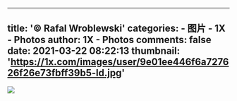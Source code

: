 
---
title: '© Rafal Wroblewski'
categories: 
    - 图片
    - 1X - Photos
author: 1X - Photos
comments: false
date: 2021-03-22 08:22:13
thumbnail: 'https://1x.com/images/user/9e01ee446f6a727626f26e73fbff39b5-ld.jpg'
---

<div>   
<img src="https://1x.com/images/user/9e01ee446f6a727626f26e73fbff39b5-ld.jpg" referrerpolicy="no-referrer">  
</div>
            